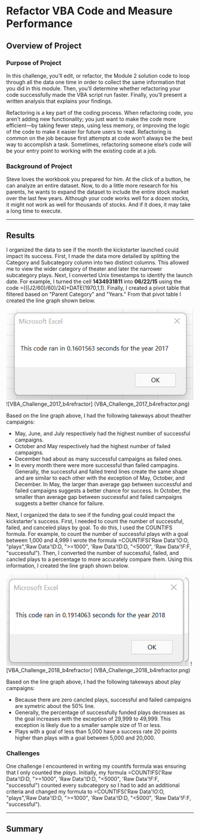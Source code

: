 # Refactor VBA Code and Measure Performance

## Overview of Project
### Purpose of Project
In this challenge, you’ll edit, or refactor, the Module 2 solution code to loop through all the data one time in order to collect the same information that you did in this module. Then, you’ll determine whether refactoring your code successfully made the VBA script run faster. Finally, you’ll present a written analysis that explains your findings.

Refactoring is a key part of the coding process. When refactoring code, you aren’t adding new functionality; you just want to make the code more efficient—by taking fewer steps, using less memory, or improving the logic of the code to make it easier for future users to read. Refactoring is common on the job because first attempts at code won’t always be the best way to accomplish a task. Sometimes, refactoring someone else’s code will be your entry point to working with the existing code at a job.
### Background of Project
Steve loves the workbook you prepared for him. At the click of a button, he can analyze an entire dataset. Now, to do a little more research for his parents, he wants to expand the dataset to include the entire stock market over the last few years. Although your code works well for a dozen stocks, it might not work as well for thousands of stocks. And if it does, it may take a long time to execute.

---
## Results
I organized the data to see if the month the kickstarter launched could impact its success. First, I made the data more detailed by splitting the Category and Subcategory column into two distinct columns. This allowed me to view the wider category of theater and later the narrower subcategory plays. Next, I converted Unix timestamps to identify the launch date. For example, I turned the cell **1434931811** into **06/22/15** using the code =(((J2/60)/60)/24)+DATE(1970,1,1). Finally, I created a pivot table that filtered based on "Parent Category" and "Years." From that pivot table I created the line graph shown below. 

![VBA_Challenge_2017](VBA_Challenge_2017.png)
![VBA_Challenge_2017_b4refractor] (VBA_Challenge_2017_b4refractor.png) 

Based on the line graph above, I had the following takeways about theather campaigns:
* May, June, and July respectively had the highest number of successful campaigns. 
* October and May respectively had the highest number of failed campaigns.
* December had about as many successful campaigns as failed ones.
* In every month there were more successful than failed campagins. Generally, the successful and failed trend lines create the same shape and are similar to each other with the exception of May, October, and December. In May, the larger than average gap between successful and failed campaigns suggests a better chance for success. In October, the smaller than average gap between successful and failed campaigns suggests a better chance for failure. 


Next, I organized the data to see if the funding goal could impact the kickstarter's success. First, I needed to count the number of successful, failed, and canceled plays by goal. To do this, I used the COUNTIFS formula. For example, to count the number of successful plays with a goal between 1,000 and 4,999 I wrote the formula =COUNTIFS('Raw Data'!$O:$O, "plays",'Raw Data'!$D:$D, ">=1000", 'Raw Data'!$D:$D, "<5000", 'Raw Data'!$F:$F, "successful"). Then, I converted the number of successful, failed, and cancled plays to a percentage to more accurately compare them. Using this information, I created the line graph shown below. 

![VBA_Challenge_2018](VBA_Challenge_2018.png)
![VBA_Challenge_2018_b4refractor] (VBA_Challenge_2018_b4refractor.png) 

Based on the line graph above, I had the following takeways about play campaigns:
* Because there are zero cancled plays, successful and failed campaigns are symetric about the 50% line. 
* Generally, the percentage of successfully funded plays decreases as the goal increases with the exception of 29,999 to 49,999. This exception is likely due to a smaller sample size of 11 or less. 
* Plays with a goal of less than 5,000 have a success rate 20 points higher than plays with a goal between 5,000 and 20,000. 


### Challenges 
One challenge I encountered in writing my countifs formula was ensuring that I only counted the *plays*. Initially, my formula =COUNTIFS('Raw Data'!$D:$D, ">=1000", 'Raw Data'!$D:$D, "<5000", 'Raw Data'!$F:$F, "successful") counted every subcategory so I had to add an additional criteria and changed my formula to =COUNTIFS('Raw Data'!$O:$O, "plays",'Raw Data'!$D:$D, ">=1000", 'Raw Data'!$D:$D, "<5000", 'Raw Data'!$F:$F, "successful"). 

---
## Summary 
